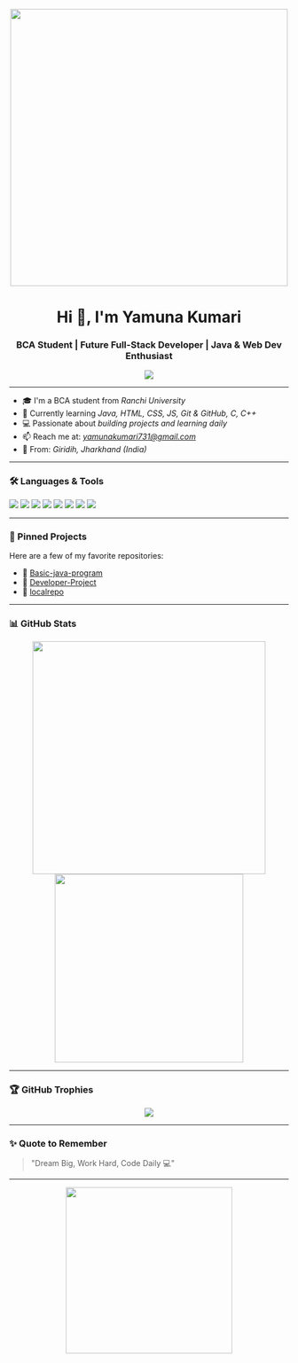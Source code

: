 <p align="center">
  <img src="https://media.giphy.com/media/v1.Y2lkPTc5MGI3NjExZmpoMWxkN2Y0YzRxeXQ2MW04OGdkbGd3Z21lbTNzcG1iYW9iOXQxNyZlcD12MV9naWZzX3NlYXJjaCZjdD1n/L1R1tvI9svkIWwpVYr/giphy.gif" width="500"/>
</p>
<h1 align="center">Hi 👋, I'm Yamuna Kumari</h1>
<h3 align="center">BCA Student | Future Full-Stack Developer | Java & Web Dev Enthusiast</h3>

<p align="center">
  <img src="https://readme-typing-svg.herokuapp.com?color=%23FF8C00&size=22&center=true&vCenter=true&lines=🌟+Welcome+to+Yamuna+Codes!;👩‍💻+Learning+Java,+Web+Dev,+Git;🚀+Building+Dreams+through+Code" />
</p>

---

- 🎓 I'm a BCA student from *Ranchi University*
- 🌱 Currently learning *Java, HTML, CSS, JS, Git & GitHub, C, C++*
- 💻 Passionate about *building projects and learning daily*
- 📫 Reach me at: *yamunakumari731@gmail.com*
- 📍 From: *Giridih, Jharkhand (India)*

---

### 🛠 Languages & Tools
<p>
  <img src="https://img.shields.io/badge/Java-ED8B00?style=for-the-badge&logo=java&logoColor=white" />
  <img src="https://img.shields.io/badge/HTML5-E34F26?style=for-the-badge&logo=html5&logoColor=white" />
  <img src="https://img.shields.io/badge/CSS-1572B6?style=for-the-badge&logo=css&logoColor=white" />
   <img src="https://img.shields.io/badge/C-00599C?style=for-the-badge&logo=c&logoColor=white" />
  <img src="https://img.shields.io/badge/C%2B%2B-00599C?style=for-the-badge&logo=c%2B%2B&logoColor=white" />
  <img src="https://img.shields.io/badge/JavaScript-F7DF1E?style=for-the-badge&logo=javascript&logoColor=black" />
  <img src="https://img.shields.io/badge/Git-F05032?style=for-the-badge&logo=git&logoColor=white" />
  <img src="https://img.shields.io/badge/GitHub-100000?style=for-the-badge&logo=github&logoColor=white" />
</p>

---

### 📌 Pinned Projects
Here are a few of my favorite repositories:
- 🔗 [Basic-java-program](https://github.com/yamunakumari890/Basic-java-program)
- 🔗 [Developer-Project](https://github.com/yamunakumari890/Developer-Project)
- 🔗 [localrepo](https://github.com/yamunakumari890/localrepo)

---

### 📊 GitHub Stats
<p align="center">
  <img src="https://github-readme-stats.vercel.app/api?username=yamunakumari890&show_icons=true&theme=radical" width="420"/>
  <img src="https://github-readme-stats.vercel.app/api/top-langs/?username=yamunakumari890&layout=compact&theme=radical" width="340"/>
</p>

---

### 🏆 GitHub Trophies
<p align="center">
  <img src="https://github-profile-trophy.vercel.app/?username=yamunakumari890&theme=dracula" />
</p>

---

### ✨ Quote to Remember
> "Dream Big, Work Hard, Code Daily 💻"

---

<p align="center">
  <img src="https://media.giphy.com/media/LMcB8XospGZO8UQq87/giphy.gif" width="300"/>
</p>


